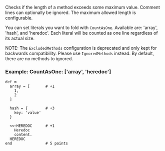 Checks if the length of a method exceeds some maximum value.
Comment lines can optionally be ignored.
The maximum allowed length is configurable.

You can set literals you want to fold with `CountAsOne`.
Available are: 'array', 'hash', and 'heredoc'. Each literal
will be counted as one line regardless of its actual size.

NOTE: The `ExcludedMethods` configuration is deprecated and only kept
for backwards compatibility. Please use `IgnoredMethods` instead.
By default, there are no methods to ignored.

### Example: CountAsOne: ['array', 'heredoc']

    def m
      array = [       # +1
        1,
        2
      ]

      hash = {        # +3
        key: 'value'
      }

      <<~HEREDOC      # +1
        Heredoc
        content.
      HEREDOC
    end               # 5 points
